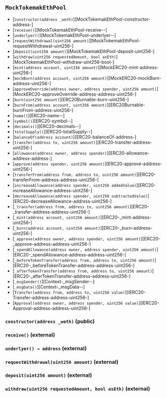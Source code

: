 ## <span id="MockTokemakEthPool"></span> `MockTokemakEthPool`



- [`constructor(address _weth)`][MockTokemakEthPool-constructor-address-]
- [`receive()`][MockTokemakEthPool-receive--]
- [`underlyer()`][MockTokemakEthPool-underlyer--]
- [`requestWithdrawal(uint256 amount)`][MockTokemakEthPool-requestWithdrawal-uint256-]
- [`deposit(uint256 amount)`][MockTokemakEthPool-deposit-uint256-]
- [`withdraw(uint256 requestedAmount, bool asEth)`][MockTokemakEthPool-withdraw-uint256-bool-]
- [`mint(address account, uint256 amount)`][MockERC20-mint-address-uint256-]
- [`mockBurn(address account, uint256 amount)`][MockERC20-mockBurn-address-uint256-]
- [`approveOverride(address owner, address spender, uint256 amount)`][MockERC20-approveOverride-address-address-uint256-]
- [`burn(uint256 amount)`][ERC20Burnable-burn-uint256-]
- [`burnFrom(address account, uint256 amount)`][ERC20Burnable-burnFrom-address-uint256-]
- [`name()`][ERC20-name--]
- [`symbol()`][ERC20-symbol--]
- [`decimals()`][ERC20-decimals--]
- [`totalSupply()`][ERC20-totalSupply--]
- [`balanceOf(address account)`][ERC20-balanceOf-address-]
- [`transfer(address to, uint256 amount)`][ERC20-transfer-address-uint256-]
- [`allowance(address owner, address spender)`][ERC20-allowance-address-address-]
- [`approve(address spender, uint256 amount)`][ERC20-approve-address-uint256-]
- [`transferFrom(address from, address to, uint256 amount)`][ERC20-transferFrom-address-address-uint256-]
- [`increaseAllowance(address spender, uint256 addedValue)`][ERC20-increaseAllowance-address-uint256-]
- [`decreaseAllowance(address spender, uint256 subtractedValue)`][ERC20-decreaseAllowance-address-uint256-]
- [`_transfer(address from, address to, uint256 amount)`][ERC20-_transfer-address-address-uint256-]
- [`_mint(address account, uint256 amount)`][ERC20-_mint-address-uint256-]
- [`_burn(address account, uint256 amount)`][ERC20-_burn-address-uint256-]
- [`_approve(address owner, address spender, uint256 amount)`][ERC20-_approve-address-address-uint256-]
- [`_spendAllowance(address owner, address spender, uint256 amount)`][ERC20-_spendAllowance-address-address-uint256-]
- [`_beforeTokenTransfer(address from, address to, uint256 amount)`][ERC20-_beforeTokenTransfer-address-address-uint256-]
- [`_afterTokenTransfer(address from, address to, uint256 amount)`][ERC20-_afterTokenTransfer-address-address-uint256-]
- [`_msgSender()`][Context-_msgSender--]
- [`_msgData()`][Context-_msgData--]
- [`Transfer(address from, address to, uint256 value)`][IERC20-Transfer-address-address-uint256-]
- [`Approval(address owner, address spender, uint256 value)`][IERC20-Approval-address-address-uint256-]
### <span id="MockTokemakEthPool-constructor-address-"></span> `constructor(address _weth)` (public)



### <span id="MockTokemakEthPool-receive--"></span> `receive()` (external)



### <span id="MockTokemakEthPool-underlyer--"></span> `underlyer() → address` (external)



### <span id="MockTokemakEthPool-requestWithdrawal-uint256-"></span> `requestWithdrawal(uint256 amount)` (external)



### <span id="MockTokemakEthPool-deposit-uint256-"></span> `deposit(uint256 amount)` (external)



### <span id="MockTokemakEthPool-withdraw-uint256-bool-"></span> `withdraw(uint256 requestedAmount, bool asEth)` (external)



